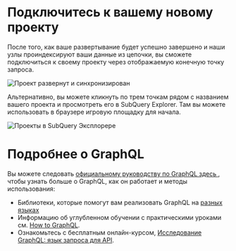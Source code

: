 # Подключитесь к вашему новому проекту

После того, как ваше развертывание будет успешно завершено и наши узлы проиндексируют ваши данные из цепочки, вы сможете подключиться к своему проекту через отображаемую конечную точку запроса.

![Проект развернут и синхронизирован](/assets/img/projects-deploy-sync.png)

Альтернативно, вы можете кликнуть по трем точкам рядом с названием вашего проекта и просмотреть его в SubQuery Explorer. Там вы можете использовать в браузере игровую площадку для начала.

![Проекты в SubQuery Эксплорере](/assets/img/projects-explorer.png)

# Подробнее о GraphQL

Вы можете следовать [ официальному руководству по GraphQL здесь ](https://graphql.org/learn/), чтобы узнать больше о GraphQL, как он работает и методы использования:
- Библиотеки, которые помогут вам реализовать GraphQL на [разных языках](https://graphql.org/code/)
- Информацию об углубленном обучении с практическими уроками см. [How to GraphQL](https://www.howtographql.com/).
- Ознакомьтесь с бесплатным онлайн-курсом, [Исследование GraphQL: язык запроса для API](https://www.edx.org/course/exploring-graphql-a-query-language-for-apis).